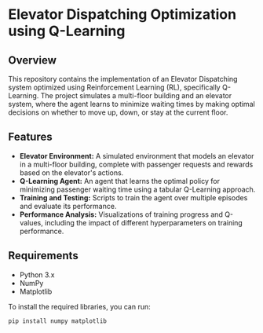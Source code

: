 # Elevator Dispatching Optimization using Q-Learning

## Overview
This repository contains the implementation of an Elevator Dispatching system optimized using Reinforcement Learning (RL), specifically Q-Learning. The project simulates a multi-floor building and an elevator system, where the agent learns to minimize waiting times by making optimal decisions on whether to move up, down, or stay at the current floor.

## Features
- **Elevator Environment:** A simulated environment that models an elevator in a multi-floor building, complete with passenger requests and rewards based on the elevator's actions.
- **Q-Learning Agent:** An agent that learns the optimal policy for minimizing passenger waiting time using a tabular Q-Learning approach.
- **Training and Testing:** Scripts to train the agent over multiple episodes and evaluate its performance.
- **Performance Analysis:** Visualizations of training progress and Q-values, including the impact of different hyperparameters on training performance.

## Requirements
- Python 3.x
- NumPy
- Matplotlib

To install the required libraries, you can run:
```bash
pip install numpy matplotlib
